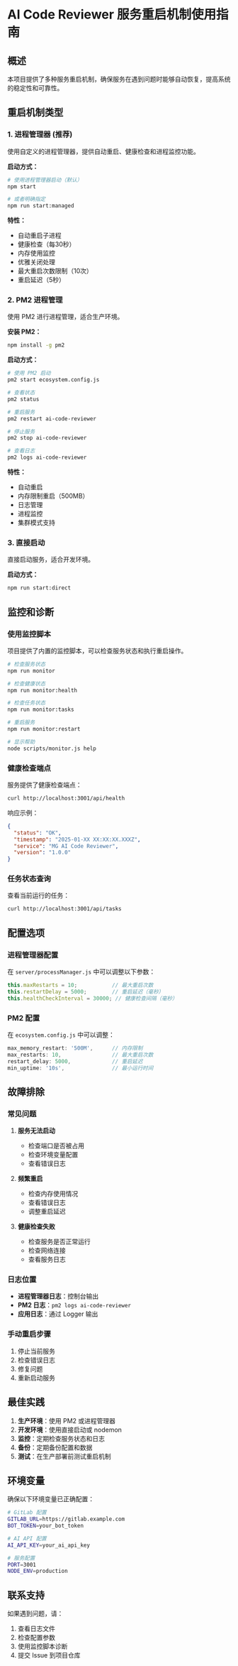 # AI Code Reviewer 服务重启机制使用指南

## 概述

本项目提供了多种服务重启机制，确保服务在遇到问题时能够自动恢复，提高系统的稳定性和可靠性。

## 重启机制类型

### 1. 进程管理器 (推荐)

使用自定义的进程管理器，提供自动重启、健康检查和进程监控功能。

**启动方式：**
```bash
# 使用进程管理器启动（默认）
npm start

# 或者明确指定
npm run start:managed
```

**特性：**
- 自动重启子进程
- 健康检查（每30秒）
- 内存使用监控
- 优雅关闭处理
- 最大重启次数限制（10次）
- 重启延迟（5秒）

### 2. PM2 进程管理

使用 PM2 进行进程管理，适合生产环境。

**安装 PM2：**
```bash
npm install -g pm2
```

**启动方式：**
```bash
# 使用 PM2 启动
pm2 start ecosystem.config.js

# 查看状态
pm2 status

# 重启服务
pm2 restart ai-code-reviewer

# 停止服务
pm2 stop ai-code-reviewer

# 查看日志
pm2 logs ai-code-reviewer
```

**特性：**
- 自动重启
- 内存限制重启（500MB）
- 日志管理
- 进程监控
- 集群模式支持

### 3. 直接启动

直接启动服务，适合开发环境。

**启动方式：**
```bash
npm run start:direct
```

## 监控和诊断

### 使用监控脚本

项目提供了内置的监控脚本，可以检查服务状态和执行重启操作。

```bash
# 检查服务状态
npm run monitor

# 检查健康状态
npm run monitor:health

# 检查任务状态
npm run monitor:tasks

# 重启服务
npm run monitor:restart

# 显示帮助
node scripts/monitor.js help
```

### 健康检查端点

服务提供了健康检查端点：

```bash
curl http://localhost:3001/api/health
```

响应示例：
```json
{
  "status": "OK",
  "timestamp": "2025-01-XX XX:XX:XX.XXXZ",
  "service": "MG AI Code Reviewer",
  "version": "1.0.0"
}
```

### 任务状态查询

查看当前运行的任务：

```bash
curl http://localhost:3001/api/tasks
```

## 配置选项

### 进程管理器配置

在 `server/processManager.js` 中可以调整以下参数：

```javascript
this.maxRestarts = 10;           // 最大重启次数
this.restartDelay = 5000;        // 重启延迟（毫秒）
this.healthCheckInterval = 30000; // 健康检查间隔（毫秒）
```

### PM2 配置

在 `ecosystem.config.js` 中可以调整：

```javascript
max_memory_restart: '500M',      // 内存限制
max_restarts: 10,                // 最大重启次数
restart_delay: 5000,             // 重启延迟
min_uptime: '10s',               // 最小运行时间
```

## 故障排除

### 常见问题

1. **服务无法启动**
   - 检查端口是否被占用
   - 检查环境变量配置
   - 查看错误日志

2. **频繁重启**
   - 检查内存使用情况
   - 查看错误日志
   - 调整重启延迟

3. **健康检查失败**
   - 检查服务是否正常运行
   - 检查网络连接
   - 查看服务日志

### 日志位置

- **进程管理器日志**：控制台输出
- **PM2 日志**：`pm2 logs ai-code-reviewer`
- **应用日志**：通过 Logger 输出

### 手动重启步骤

1. 停止当前服务
2. 检查错误日志
3. 修复问题
4. 重新启动服务

## 最佳实践

1. **生产环境**：使用 PM2 或进程管理器
2. **开发环境**：使用直接启动或 nodemon
3. **监控**：定期检查服务状态和日志
4. **备份**：定期备份配置和数据
5. **测试**：在生产部署前测试重启机制

## 环境变量

确保以下环境变量已正确配置：

```bash
# GitLab 配置
GITLAB_URL=https://gitlab.example.com
BOT_TOKEN=your_bot_token

# AI API 配置
AI_API_KEY=your_ai_api_key

# 服务配置
PORT=3001
NODE_ENV=production
```

## 联系支持

如果遇到问题，请：

1. 查看日志文件
2. 检查配置参数
3. 使用监控脚本诊断
4. 提交 Issue 到项目仓库
